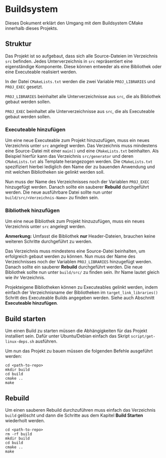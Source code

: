 # Buildsystem

Dieses Dokument erklärt den Umgang mit dem Buildsystem CMake innerhalb dieses Projekts.

## Struktur

Das Projekt ist so aufgebaut, dass sich alle Source-Dateien im Verzeichnis ```src``` befinden.
Jedes Unterverzeichnis in ```src``` repräsentiert eine eigenständige Komponente.
Diese können entweder als eine Bibliothek oder eine Executeable realisiert werden.

In der Datei ```CMakeLists.txt``` werden die zwei Variable ```PROJ_LIBRARIES``` und ```PROJ_EXEC``` gesetzt.

```PROJ_LIBRARIES``` beinhaltet alle Unterverzeichnisse aus ```src```, die als Bibliothek gebaut werden sollen.

```PROJ_EXEC``` beinhaltet alle Unterverzeichnisse aus ```src```, die als Executeable gebaut werden sollen.

### Executeable hinzufügen

Um eine neue Executeable zum Projekt hinzuzufügen, muss ein neues Verzeichnis unter ```src``` angelegt werden.
Das Verzeichnis muss mindestens eine Source-Datei mit einer ```main()``` und eine ```CMakeLists.txt``` beinhalten.
Als Beispiel hierfür kann das Verzeichnis ```src/generator``` und deren ```CMakeLists.txt``` als
Template herangezogen werden.
Die ```CMakeLists.txt``` spezifiziert hierbei lediglich den Name der zu bauenden Anwendung und mit welchen Bibliotheken
sie gelinkt werden soll.

Nun muss der Name des Verzeichnisses noch der Variablen ```PROJ_EXEC``` hinzugefügt werden.
Danach sollte ein sauberer **Rebuild** durchgeführt werden.
Die neue ausführbare Datei sollte nun unter ```build/src/<Verzeichnis-Name>``` zu finden sein.

### Bibliothek hinzufügen

Um eine neue Bibliothek zum Projekt hinzuzufügen, muss ein neues Verzeichnis unter ```src``` angelegt werden.

**Anmerkung:** Umfasst die Bibliothek **nur** Header-Dateien, brauchen keine weiteren Schritte durchgeführt zu werden.

Das Verzeichnis muss mindestens eine Source-Datei beinhalten, um erfolgreich gebaut werden zu können. 
Nun muss der Name des Verzeichnisses noch der Variablen ```PROJ_LIBRARIES``` hinzugefügt werden.
Danach sollte ein sauberer **Rebuild** durchgeführt werden.
Die neue Bibliothek sollte nun unter ```build/src/``` zu finden sein. Ihr Name lautet gleich wie ihr Verzeichnis.

Projekteigene Bibliotheken können zu Executeables gelinkt werden, indem einfach der Verzeichnisname der Bibliotheken
im ```target_link_libraries()``` Schritt des Executeable Builds angegeben werden. Siehe auch Abschnitt **Executeable hinzufügen**.

## Build starten

Um einen Build zu starten müssen die Abhängigkeiten für das Projekt installiert sein.
Dafür unter Ubuntu/Debian einfach das Skript ```script/get-linux-deps.sh``` ausführen.

Um nun das Projekt zu bauen müssen die folgenden Befehle ausgeführt werden:

```shell
cd <path-to-repo>
mkdir build
cd build
cmake ..
make
```

## Rebuild

Um einen sauberen Rebuild durchzuführen muss einfach das Verzeichnis ```build``` gelöscht und dann die Schritte
aus dem Kapitel **Build Starten** wiederholt werden.

```shell
cd <path-to-repo>
rm -rf build
mkdir build
cd build
cmake ..
make
```
